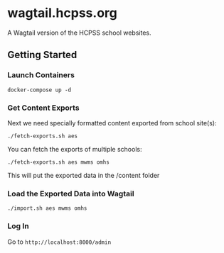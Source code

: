 # wagtail.hcpss.org

A Wagtail version of the HCPSS school websites.

## Getting Started

### Launch Containers

```shell
docker-compose up -d
```

### Get Content Exports

Next we need specially formatted content exported from school site(s):

```shell
./fetch-exports.sh aes
```

You can fetch the exports of multiple schools:

```shell
./fetch-exports.sh aes mwms omhs
```

This will put the exported data in the /content folder

### Load the Exported Data into Wagtail

```shell
./import.sh aes mwms omhs
```

### Log In

Go to ```http://localhost:8000/admin```

### 
